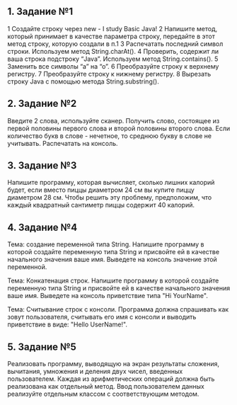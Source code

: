 ## 1. Задание №1
   1 Создайте строку через new - I study Basic Java!
   2 Напишите метод, который принимает в качестве параметра строку, передайте в этот метод строку, которую создали в п.1
   3 Распечатать последний символ строки. Используем метод String.charAt().
   4 Проверить, содержит ли ваша строка подстроку “Java”. Используем метод String.contains().
   5 Заменить все символы “а” на “о”.
   6 Преобразуйте строку к верхнему регистру.
   7 Преобразуйте строку к нижнему регистру.
   8 Вырезать строку Java c помощью метода String.substring().


## 2. Задание №2
Введите 2 слова, используйте сканер. 
Получить слово, состоящее из первой половины первого слова и второй половины второго слова. 
Если количество букв в слове - нечетное, то среднюю букву в слове не учитывать.
Распечатать на консоль.


## 3. Задание №3
Напишите программу, которая вычисляет, сколько лишних калорий будет, 
если вместо пиццы диаметром 24 см вы купите пиццу диаметром 28 см. 
Чтобы решить эту проблему, предположим, что каждый квадратный сантиметр пиццы содержит 40 калорий.


## 4. Задание №4
   Тема: создание переменной типа String.
   Напишите программу в которой создайте переменную
   типа String и присвойте ей в качестве начального значения
   ваше имя. Выведете на консоль значение этой переменной.

   Тема: Конкатенация строк.
   Напишите программу в которой создайте переменную
   типа String и присвойте ей в качестве начального значения
   ваше имя. Выведете на консоль приветствие типа "Hi YourName".

   Тема: Считывание строк с консоли.
   Программа должна спрашивать как зовут пользователя,
   считывать его имя с консоли и выводить приветствие
   в виде: "Hello UserName!".


## 5. Задание №5
Реализовать программу, выводящую на экран результаты сложения, 
вычитания, умножения и деления двух чисел, введенных пользователем.
Каждая из арифметических операций должна быть реализована как отдельный метод.
Ввод пользователем данных реализуйте отдельным классом с соответствующим методом.


